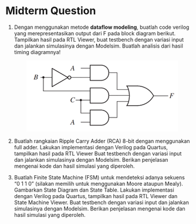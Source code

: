 # Midterm Question

1. Dengan menggunakan metode **dataflow modeling**, buatlah code verilog yang merepresentasikan output dari F pada block diagram berikut. Tampilkan hasil pada RTL Viewer, buat testbench dengan variasi input dan jalankan simulasinya dengan Modelsim. Buatlah analisis dari hasil timing diagramnya!
    <p align="center">
        <img src="problem1.png" alt="Problem 1" width="86%">
    </p>

2. Buatlah rangkaian Ripple Carry Adder (RCA) 8-bit dengan menggunakan full adder. Lakukan implementasi dengan Verilog pada Quartus, tampilkan hasil pada RTL Viewer Buat testbench dengan variasi input dan jalankan simulasinya dengan Modelsim. Berikan penjelasan mengenai kode dan hasil simulasi yang diperoleh.
   
3. Buatlah Finite State Machine (FSM) untuk mendeteksi adanya sekuens “0 1 1 0” (silakan memilih untuk menggunakan Moore ataupun Mealy). Gambarkan State Diagram dan State Table. Lakukan implementasi dengan Verilog pada Quartus, tampilkan hasil pada RTL Viewer dan State Machine Viewer. Buat testbench dengan variasi input dan jalankan simulasinya dengan Modelsim. Berikan penjelasan mengenai kode dan hasil simulasi yang diperoleh.